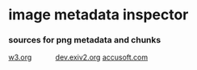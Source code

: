 # image metadata inspector


### sources for png metadata and chunks

[w3.org](https://www.w3.org/TR/PNG-Chunks.html)‎ ‎ ‎‎ ‎ ‎ ‎ ‎  ‎ ‎ ‎ ‎ ‎ [dev.exiv2.org](https://dev.exiv2.org/projects/exiv2/wiki/The_Metadata_in_PNG_files)‎ ‎ ‎ ‎ ‎ ‎ ‎ ‎‎ ‎ ‎  ‎ [accusoft.com](https://help.accusoft.com/ImageGear/v18.2/Windows/ActiveX/IGAX-10-56.html)

